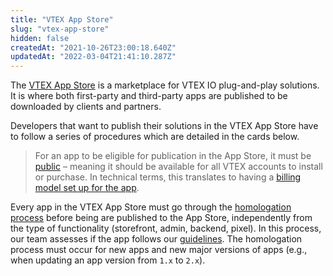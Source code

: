 ```yaml
---
title: "VTEX App Store"
slug: "vtex-app-store"
hidden: false
createdAt: "2021-10-26T23:00:18.640Z"
updatedAt: "2022-03-04T21:41:10.287Z"
---
```

The [VTEX App Store](https://apps.vtex.com/) is a marketplace for VTEX IO plug-and-play solutions. It is where both first-party and third-party apps are published to be downloaded by clients and partners.

Developers that want to publish their solutions in the VTEX App Store have to follow a series of procedures which are detailed in the cards below.

> For an app to be eligible for publication in the App Store, it must be [public](https://developers.vtex.com/docs/guides/vtex-io-documentation-10-making-your-app-publicly-available) – meaning it should be available for all VTEX accounts to install or purchase. In technical terms, this translates to having a [billing model set up for the app](https://developers.vtex.com/docs/guides/vtex-io-documentation-setting-your-apps-billing-model#setting-the-app-as-public).

Every app in the VTEX App Store must go through the [homologation process](https://developers.vtex.com/docs/guides/vtex-io-documentation-submitting-your-app-in-the-vtex-app-store#step-3-waiting-for-the-app-homologation) before being are published to the App Store, independently from the type of functionality (storefront, admin, backend, pixel). In this process, our team assesses if the app follows our [guidelines](https://developers.vtex.com/docs/guides/vtex-io-documentation-homologation-requirements-for-vtex-app-store). The homologation process must occur for new apps and new major versions of apps (e.g., when updating an app version from `1.x` to `2.x`).
